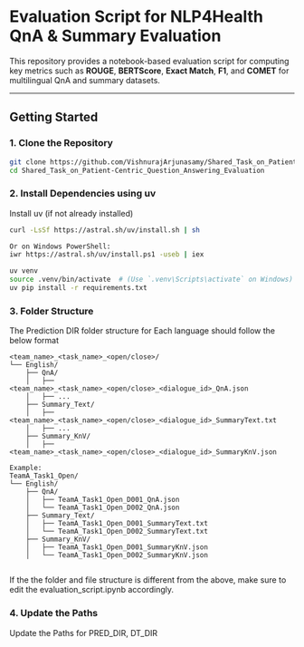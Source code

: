 # Evaluation Script for NLP4Health QnA & Summary Evaluation

This repository provides a notebook-based evaluation script for computing key metrics such as **ROUGE**, **BERTScore**, **Exact Match**, **F1**, and **COMET** for multilingual QnA and summary datasets.

---

## Getting Started

### 1. Clone the Repository

``` bash
git clone https://github.com/VishnurajArjunasamy/Shared_Task_on_Patient-Centric_Question_Answering_Evaluation.git
cd Shared_Task_on_Patient-Centric_Question_Answering_Evaluation
```

### 2. Install Dependencies using uv

Install uv (if not already installed)

``` bash
curl -LsSf https://astral.sh/uv/install.sh | sh

Or on Windows PowerShell:
iwr https://astral.sh/uv/install.ps1 -useb | iex
```

```bash
uv venv
source .venv/bin/activate  # (Use `.venv\Scripts\activate` on Windows)
uv pip install -r requirements.txt
```

### 3. Folder Structure

The Prediction DIR folder structure for Each language should follow the below format

```
<team_name>_<task_name>_<open/close>/
└── English/
    ├── QnA/
    │   ├── <team_name>_<task_name>_<open/close>_<dialogue_id>_QnA.json
    │   ├── ...
    ├── Summary_Text/
    │   ├── <team_name>_<task_name>_<open/close>_<dialogue_id>_SummaryText.txt
    │   ├── ...
    ├── Summary_KnV/
    │   ├── <team_name>_<task_name>_<open/close>_<dialogue_id>_SummaryKnV.json

Example:
TeamA_Task1_Open/
└── English/
    ├── QnA/
    │   ├── TeamA_Task1_Open_D001_QnA.json
    │   └── TeamA_Task1_Open_D002_QnA.json
    ├── Summary_Text/
    │   ├── TeamA_Task1_Open_D001_SummaryText.txt
    │   └── TeamA_Task1_Open_D002_SummaryText.txt
    ├── Summary_KnV/
    │   ├── TeamA_Task1_Open_D001_SummaryKnV.json
    │   └── TeamA_Task1_Open_D002_SummaryKnV.json


```

If the the folder and file structure is different from the above, make sure to edit the evaluation_script.ipynb accordingly.


### 4. Update the Paths

Update the Paths for PRED_DIR, DT_DIR 



